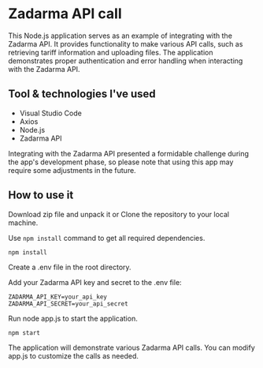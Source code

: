 # Zadarma API call

This Node.js application serves as an example of integrating with the Zadarma API. It provides functionality to make various API calls, such as retrieving tariff information and uploading files. The application demonstrates proper authentication and error handling when interacting with the Zadarma API.

## Tool & technologies I've used

-   Visual Studio Code
-   Axios
-   Node.js
-   Zadarma API

Integrating with the Zadarma API presented a formidable challenge during the app's development phase, so please note that using this app may require some adjustments in the future.

## How to use it

Download zip file and unpack it or Clone the repository to your local machine.

Use `npm install` command to get all required dependencies.

```
npm install
```

Create a .env file in the root directory.

Add your Zadarma API key and secret to the .env file:

```
ZADARMA_API_KEY=your_api_key
ZADARMA_API_SECRET=your_api_secret
```

Run node app.js to start the application.

```
npm start
```

The application will demonstrate various Zadarma API calls. You can modify app.js to customize the calls as needed.
